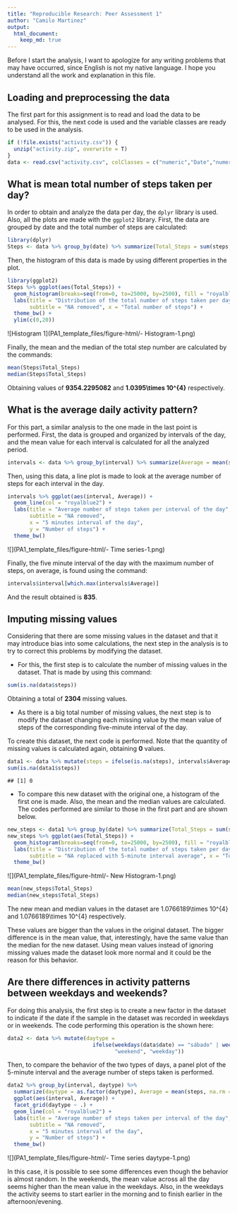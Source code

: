 ```yaml
---
title: "Reproducible Research: Peer Assessment 1"
author: "Camilo Martinez"
output: 
  html_document:
    keep_md: true
---
```


Before I start the analysis, I want to apologize for any writing problems that may have occurred, since English is not my native language. I hope you understand all the work and explanation in this file.

## Loading and preprocessing the data
The first part for this assignment is to read and load the data to be analysed. For this, the next code is used and the variable classes are ready to be used in the analysis.

```r
if (!file.exists("activity.csv")) {
  unzip("activity.zip", overwrite = T)
}
data <- read.csv("activity.csv", colClasses = c("numeric","Date","numeric"))
```

## What is mean total number of steps taken per day?
In order to obtain and analyze the data per day, the `dplyr` library is used. Also, all the plots are made with the `ggplot2` library. First, the data are grouped by date and the total number of steps are calculated:


```r
library(dplyr)
Steps <- data %>% group_by(date) %>% summarize(Total_Steps = sum(steps, na.rm = TRUE))
```

Then, the histogram of this data is made by using different properties in the plot.


```r
library(ggplot2)
Steps %>% ggplot(aes(Total_Steps)) + 
  geom_histogram(breaks=seq(from=0, to=25000, by=2500), fill = "royalblue2") +
  labs(title = "Distribution of the total number of steps taken per day",
       subtitle = "NA removed", x = "Total number of steps") +
  theme_bw() +
  ylim(c(0,20))
```

![Histogram 1](PA1_template_files/figure-html/- Histogram-1.png)

Finally, the mean and the median of the total step number are calculated by the commands:


```r
mean(Steps$Total_Steps)
median(Steps$Total_Steps)
```

Obtaining values of **9354.2295082** and **1.0395\times 10^{4}** respectively.

## What is the average daily activity pattern?
For this part, a similar analysis to the one made in the last point is performed. First, the data is grouped and organized by intervals of the day, and the mean value for each interval is calculated for all the analyzed period.


```r
intervals <- data %>% group_by(interval) %>% summarize(Average = mean(steps, na.rm = TRUE))
```

Then, using this data, a line plot is made to look at the average number of steps for each interval in the day.


```r
intervals %>% ggplot(aes(interval, Average)) + 
  geom_line(col = "royalblue2") +
  labs(title = "Average number of steps taken per interval of the day",
       subtitle = "NA removed",
       x = "5 minutes interval of the day",
       y = "Number of steps") +
  theme_bw()
```

![](PA1_template_files/figure-html/- Time series-1.png)<!-- -->

Finally, the five minute interval of the day with the maximum number of steps, on average, is found using the command:


```r
intervals$interval[which.max(intervals$Average)]
```
And the result obtained is **835**.

## Imputing missing values

Considering that there are some missing values in the dataset and that it may introduce bias into some calculations, the next step in the analysis is to try to correct this problems by modifying the dataset.  

* For this, the first step is to calculate the number of missing values in the dataset. That is made by using this command:  


```r
sum(is.na(data$steps))
```

Obtaining a total of **2304** missing values.  

* As there is a big total number of missing values, the next step is to modify the dataset changing each missing value by the mean value of steps of the corresponding five-minute interval of the day.  

To create this dataset, the next code is performed. Note that the quantity of missing values is calculated again, obtaining **0** values.  


```r
data1 <- data %>% mutate(steps = ifelse(is.na(steps), intervals$Average[match(interval, intervals$interval)], data$steps))
sum(is.na(data1$steps))
```

```
## [1] 0
```

* To compare this new dataset with the original one, a histogram of the first one is made. Also, the mean and the median values are calculated. The codes performed are similar to those in the first part and are shown below.


```r
new_steps <- data1 %>% group_by(date) %>% summarize(Total_Steps = sum(steps, na.rm = TRUE))
new_steps %>% ggplot(aes(Total_Steps)) + 
  geom_histogram(breaks=seq(from=0, to=25000, by=2500), fill = "royalblue2") +
  labs(title = "Distribution of the total number of steps taken per day",
       subtitle = "NA replaced with 5-minute interval average", x = "Total number of steps") +
  theme_bw()
```

![](PA1_template_files/figure-html/- New Histogram-1.png)<!-- -->


```r
mean(new_steps$Total_Steps)
median(new_steps$Total_Steps)
```

The new mean and median values in the dataset are 1.0766189\times 10^{4} and 1.0766189\times 10^{4} respectively.  

These values are bigger than the values in the original dataset. The bigger difference is in the mean value, that, interestingly, have the same value than the median for the new dataset. Using mean values instead of ignoring missing values made the dataset look more normal and it could be the reason for this behavior.

## Are there differences in activity patterns between weekdays and weekends?

For doing this analysis, the first step is to create a new factor in the dataset to indicate if the date if the sample in the dataset was recorded in weekdays or in weekends. The code performing this operation is the shown here:


```r
data2 <- data %>% mutate(daytype = 
                           ifelse(weekdays(data$date) == "sábado" | weekdays(data$date) == "domingo",
                                  "weekend", "weekday"))
```

Then, to compare the behavior of the two types of days, a panel plot of the 5-minute interval and the average number of steps taken is performed.  


```r
data2 %>% group_by(interval, daytype) %>% 
  summarize(daytype = as.factor(daytype), Average = mean(steps, na.rm = TRUE)) %>%
  ggplot(aes(interval, Average)) + 
  facet_grid(daytype ~ .) +
  geom_line(col = "royalblue2") +
  labs(title = "Average number of steps taken per interval of the day",
       subtitle = "NA removed",
       x = "5 minutes interval of the day",
       y = "Number of steps") +
  theme_bw()
```

![](PA1_template_files/figure-html/- Time series daytype-1.png)<!-- -->

In this case, it is possible to see some differences even though the behavior is almost random. In the weekends, the mean value across all the day seems higher than the mean value in the weekdays. Also, in the weekdays the activity seems to start earlier in the morning and to finish earlier in the afternoon/evening.

